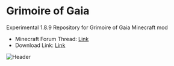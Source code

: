 # Grimoire of Gaia
Experimental 1.8.9 Repository for Grimoire of Gaia Minecraft mod

* Minecraft Forum Thread: [Link](http://www.minecraftforum.net/forums/mapping-and-modding/minecraft-mods/1284614-grimoire-of-gaia-3-)
* Download Link: [Link](http://www.curse.com/mc-mods/minecraft/228948-grimoire-of-gaia)


![Header](http://i.imgur.com/YSQOeEX.png)
